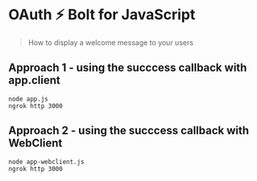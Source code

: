 # OAuth ⚡️ Bolt for JavaScript
> How to display a welcome message to your users

## Approach 1 - using the succcess callback with app.client

```
node app.js
ngrok http 3000
```

## Approach 2 - using the succcess callback with WebClient

```
node app-webclient.js
ngrok http 3000
```